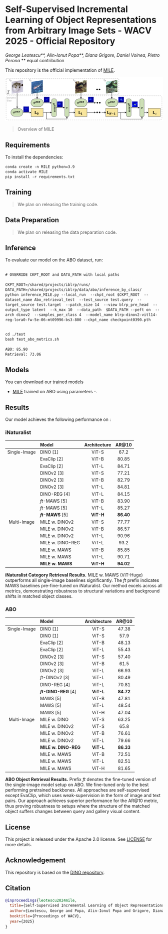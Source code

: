 # Self-Supervised Incremental Learning of Object Representations from Arbitrary Image Sets - WACV 2025 - Official Repository 
_*George Leotescu***, *Alin-Ionut Popa***, Diana Grigore, Daniel Voinea, Pietro Perona_
** equal contribution

This repository is the official implementation of [MILE](https://arxiv.org/abs/). 

![](figures/overview_v11.png)
> Overview of MILE

## Requirements

To install the dependencies:

```
conda create -n MILE python=3.9
conda activate MILE
pip install -r requirements.txt
```


## Training

> We plan on releasing the training code. 

## Data Preparation
> We plan on releasing the data preparation code. 

## Inference 

To evaluate our model on the ABO dataset, run:


```eval

# OVERRIDE CKPT_ROOT and DATA_PATH with local paths

CKPT_ROOT=/shared/projects/iblrp/runs/
DATA_PATH=/shared/projects/iblrp/data/abo/inference_by_class/
python inference_MILE.py --local_run  --ckpt_root $CKPT_ROOT  --dataset_name Abo_retrieval_test  --test_source test.query  --target_source test.target  --patch_size 14  --view blrp_pre_head  --output_type latent  --k_max 10  --data_path  $DATA_PATH --peft on  --arch dinov2  --samples_per_class 4  --model_name blrp-dinov2-vitl14-reg-lora0-fw-5e-06-mt09996-bs3-800 --ckpt_name checkpoint0390.pth

```


```Internal test

cd ./test
bash test_abo_metrics.sh

ABO: 85.90
Retrieval: 73.06

```

## Models

You can download our trained models 

- [MILE]() trained on ABO using parameters -. 

## Results

Our model achieves the following performance on :


### iNaturalist 

| | Model | Architecture | AR@10 |
|:---:|:---|:---:|:---:|
| Single-Image | DINO [1] | ViT-S | 67.2 |
| | EvaClip [2] | ViT-B | 80.85 |
| | EvaClip [2] | ViT-L | 84.71 |
| | DINOv2 [3] | ViT-S | 77.21 |
| | DINOv2 [3] | ViT-B | 82.79 |
| | DINOv2 [3] | ViT-L | 84.81 |
| | DINO-REG [4] | ViT-L | 84.15 |
| | *ft*-MAWS [5] | ViT-B | 83.90 |
| | *ft*-MAWS [5] | ViT-L | 85.27 |
| | **_ft_-MAWS** [5] | **ViT-H** | **86.40** |
| Multi-Image | MILE w. DINOv2 | ViT-S | 77.77 |
| | MILE w. DINOv2 | ViT-B | 86.57 |
| | MILE w. DINOv2 | ViT-L | 90.96 |
| | MILE w. DINO-REG | ViT-L | 93.2 |
| | MILE w. MAWS | ViT-B | 85.85 |
| | MILE w. MAWS | ViT-L | 90.71 |
| | **MILE w. MAWS** | **ViT-H** | **94.02** |

**iNaturalist Category Retrieval Results.** MILE w. MAWS (ViT-Huge) outperforms all single-image baselines significantly. The *ft* prefix indicates MAWS baselines pre-fine-tuned on iNaturalist. Our method excels across all metrics, demonstrating robustness to structural variations and background shifts in matched object classes.

### ABO

| | Model | Architecture | AR@10 |
|:---:|:---|:---:|:---:|
| Single-Image | DINO [1] | ViT-S | 47.38 |
| | DINO [1] | ViT-S | 57.9 |
| | EvaClip [2] | ViT-B | 48.13 |
| | EvaClip [2] | ViT-L | 55.43 |
| | DINOv2 [3] | ViT-S | 57.40 |
| | DINOv2 [3] | ViT-B | 61.5 |
| | DINOv2 [3] | ViT-L | 66.93 |
| | *ft*-DINOv2 [3] | ViT-L | 80.49 |
| | DINO-REG [4] | ViT-L | 70.81 |
| | ***ft*-DINO-REG** [4] | **ViT-L** | **84.72** |
| | MAWS [5] | ViT-B | 47.81 |
| | MAWS [5] | ViT-L | 48.54 |
| | MAWS [5] | ViT-H | 47.04 |
| Multi-Image | MILE w. DINO | ViT-S | 63.25 |
| | MILE w. DINOv2 | ViT-S | 65.8 |
| | MILE w. DINOv2 | ViT-B | 76.61 |
| | MILE w. DINOv2 | ViT-L | 79.66 |
| | **MILE w. DINO-REG** | **ViT-L** | **86.33** |
| | MILE w. MAWS | ViT-B | 72.51 |
| | MILE w. MAWS | ViT-L | 82.51 |
| | MILE w. MAWS | ViT-H | 81.65 |

**ABO Object Retrieval Results.** Prefix *ft* denotes the fine-tuned version of the single-image model setup on ABO. We fine-tuned only to the best performing pretrained backbones. All approaches are self-supervised except EvaClip, which uses weak-supervision in the form of image and text pairs. Our approach achieves superior performance for the AR@10 metric, thus proving robustness to setups where the structure of the matched object suffers changes between query and gallery visual content.


## License 
This project is released under the Apache 2.0 license. See [LICENSE](LICENSE) for more details. 

## Acknowledgement
This repository is based on the [DINO repository](https://github.com/facebookresearch/dino). 


## Citation

```bibtex
@inproceedings{leotescu2024mile,
  title={Self-Supervised Incremental Learning of Object Representations from Arbitrary Image Sets},
  author={Leotescu, George and Popa, Alin-Ionut Popa and Grigore, Diana and Voinea, Daniel and Perona, Pietro},
  booktitle={Proceedings of WACV},
  year={2025}
}
```
